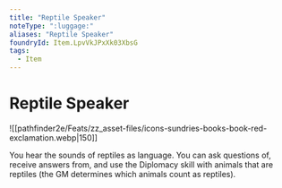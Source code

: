 ```yaml
---
title: "Reptile Speaker"
noteType: ":luggage:"
aliases: "Reptile Speaker"
foundryId: Item.LpvVkJPxXk03XbsG
tags:
  - Item
---
```


# Reptile Speaker
![[pathfinder2e/Feats/zz_asset-files/icons-sundries-books-book-red-exclamation.webp|150]]

You hear the sounds of reptiles as language. You can ask questions of, receive answers from, and use the Diplomacy skill with animals that are reptiles (the GM determines which animals count as reptiles).
